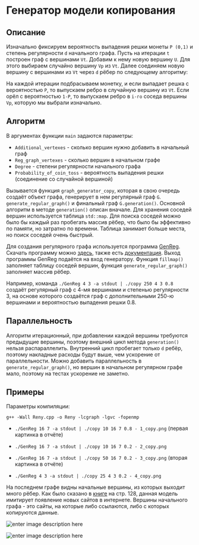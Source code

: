 

# **Генератор модели копирования**

## Описание

Изначально фиксируем вероятность выпадения решки монеты `P (0,1)` и степень регулярности `d` начального графа. Пусть на итерации `t` построен граф с вершинами `Vt`. Добавим к нему новую вершину `U`. Для этого выбираем случайно вершину `Vp` из `Vt`. Далее соединяем новую вершину с вершинами из `Vt` через `d` рёбер по следующему алгоритму:

На каждой итерации подбрасываем монетку, и если выпадает решка с вероятностью `P`, то выпускаем ребро в случайную вершину из `Vt`. Если орёл с вероятностью `1-P`, то выпускаем ребро в `i-го` соседа вершины `Vp`, которую мы выбрали изначально.

## Алгоритм

В аргументах функции `main` задаются параметры:  

 - `Additional_vertexes` - сколько вершин нужно добавить в начальный
   граф
 - `Reg_graph_vertexes` - сколько вершин в начальном графе
 - `Degree` - степени регулярности начального графа
 - `Probability_of_coin_toss` - вероятность выпадения решки (соединение со случайной вершиной)

Вызывается функция `graph_generator_copy`,  которая в свою очередь создаёт объект графа, генерирует в нем регулярный граф `G`. `generate_regular_graph()` и финальный граф `G.generation()`. Основной алгоритм в методе `generation()` описан вначале. Для хранения соседей вершин используется таблица `std::map`. Для поиска соседей можно было бы каждый раз пробегать массив рёбер, что было бы эффективно по памяти, но затратно по времени. Таблица занимает больше места, но поиск соседей очень быстрый.


Для создания регулярного графа используется программа [GenReg](http://www.mathe2.uni-bayreuth.de/markus/reggraphs.html). Скачать программу можно [здесь](https://sourceforge.net/projects/genreg/), также есть [документация](http://www.mathe2.uni-bayreuth.de/markus/manual/genreg.html). Выход программы GenReg подаётся на вход генератору. Функция `fillmap()` заполняет таблицу соседей вершин, функция `generate_regular_graph()` заполняет массив рёбер. 

Например, команда `./GenReg 4 3 -a stdout | ./copy 250 4 3 0.8` создаёт регулярный граф с 4-мя вершинами и степенью регулярности 3, на основе которого создаётся граф с дополнительными 250-ю вершинами и вероятностью выпадения решки 0.8.

## Параллельность

Алгоритм итерационный, при добавлении каждой вершины требуются предыдущие вершины, поэтому внешний цикл метода `generation()` нельзя распараллелить. Внутренний цикл пробегает только `d` ребёр, поэтому накладные расходы будут выше, чем ускорение от параллельности. Можно добавить параллельность в `generate_regular_graph()`, но вершин в начальном регулярном графе мало, поэтому на тестах ускорение не заметно.

## Примеры  
  
Параметры компиляции:  

    g++ -Wall Reny.cpp -o Reny -lcgraph -lgvc -fopenmp

 - `./GenReg 16 7 -a stdout | ./copy 10 16 7 0.8 - 1_copy.png` (первая картинка в отчёте)

 - `./GenReg 16 7 -a stdout | ./copy 10 16 7 0.2 - 2_copy.png`

 - `./GenReg 16 7 -a stdout | ./copy 50 16 7 0.2 - 3_copy.png` (вторая картинка в отчёте)

 - `./GenReg 4 3 -a stdout | ./copy 25 4 3 0.2 - 4_copy.png`

На последнем графе видны начальные вершины, из которых выходит много рёбер. Как было сказано в [книге](https://mccme.ru/free-books/dubna/raigor-4.pdf) на стр. 128, данная модель имитирует появление новых сайтов в интернете. Вершины начального графа - это сайты, на которые либо ссылаются, либо с которых копируются данные.

![enter image description here](https://github.com/Lomtik-Khleba/graph_generators/blob/master/1_copy.png)

![enter image description here](https://github.com/Lomtik-Khleba/graph_generators/blob/master/3_copy.png)
